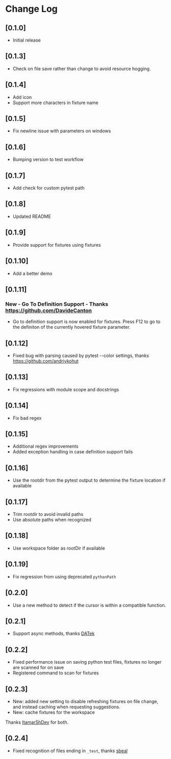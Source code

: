 # Change Log

## [0.1.0]

* Initial release

## [0.1.3]

* Check on file save rather than change to avoid resource hogging.

## [0.1.4]

* Add icon
* Support more characters in fixture name

## [0.1.5]

* Fix newline issue with parameters on windows

## [0.1.6]

* Bumping version to test workflow

## [0.1.7]

* Add check for custom pytest path

## [0.1.8]

* Updated README

## [0.1.9]

* Provide support for fixtures using fixtures

## [0.1.10]

* Add a better demo

## [0.1.11]

### New - Go To Definition Support - Thanks https://github.com/DavideCanton

* Go to definition support is now enabled for fixtures. Press F12 to go to the definiton of the currently hovered fixture parameter.

## [0.1.12]

* Fixed bug with parsing caused by pytest --color settings, thanks https://github.com/andriykohut

## [0.1.13]

* Fix regressions with module scope and docstrings

## [0.1.14]

* Fix bad regex

## [0.1.15]

* Additional regex improvements
* Added exception handling in case definition support fails

## [0.1.16]

* Use the rootdir from the pytest output to determine the fixture location if available

## [0.1.17]

* Trim rootdir to avoid invalid paths
* Use absolute paths when recognized

## [0.1.18]

* Use workspace folder as rootDir if available

## [0.1.19]

* Fix regression from using deprecated `pythonPath`

## [0.2.0]

* Use a new method to detect if the cursor is within a compatible function.

## [0.2.1]

* Support async methods, thanks [DATek](https://github.com/DAtek)

## [0.2.2]

* Fixed performance issue on saving python test files, fixtures no longer are scanned for on save
* Registered command to scan for fixtures

## [0.2.3]

* New: added new setting to disable refreshing fixtures on file change, and instead caching when requesting suggestions.
* New: cache fixtures for the workspace

Thanks [ItamarShDev](https://github.com/ItamarShDev) for both.

## [0.2.4]

* Fixed recognition of files ending in `_test`, thanks [sbeal](https://github.com/sbeal)

